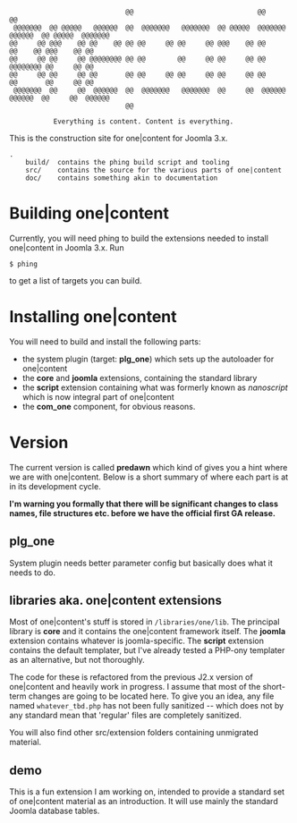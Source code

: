 
                                 @@                               @@                         @@
     @@@@@@@  @@ @@@@@   @@@@@@  @@  @@@@@@@   @@@@@@@  @@ @@@@@  @@@@@@@  @@@@@@  @@ @@@@@  @@@@@@@
    @@     @@ @@@    @@ @@    @@ @@ @@     @@ @@     @@ @@@    @@ @@      @@    @@ @@@    @@ @@
    @@     @@ @@     @@ @@@@@@@@ @@ @@        @@     @@ @@     @@ @@      @@@@@@@@ @@     @@ @@
    @@     @@ @@     @@ @@       @@ @@     @@ @@     @@ @@     @@ @@      @@       @@     @@ @@
     @@@@@@@  @@     @@  @@@@@@  @@  @@@@@@@   @@@@@@@  @@     @@  @@@@@@  @@@@@@  @@     @@  @@@@@@
                                 @@
                         
               Everything is content. Content is everything.

This is the construction site for one|content for Joomla 3.x. 

    .
        build/  contains the phing build script and tooling
        src/    contains the source for the various parts of one|content
        doc/    contains something akin to documentation 

# Building one|content

Currently, you will need phing to build the extensions needed to install one|content in Joomla 3.x. Run 

    $ phing
    
to get a list of targets you can build. 

# Installing one|content

You will need to build and install the following parts:

* the system plugin (target: **plg_one**) which sets up the autoloader for one|content
* the **core** and **joomla** extensions, containing the standard library
* the **script** extension containing what was formerly known as *nanoscript* which is now integral part of one|content 
* the **com_one** component, for obvious reasons.

# Version

The current version is called **predawn** which kind of gives you a hint where we are with one|content. Below is a short summary of where each part is at in its development cycle.

**I'm warning you formally that there will be significant changes to class names, file structures etc. before we have the official first GA release.** 

## plg_one

System plugin needs better parameter config but basically does what it needs to do. 

## libraries aka. one|content extensions

Most of one|content's stuff is stored in `/libraries/one/lib`. The principal library is **core** and it contains the one|content framework itself. The **joomla** extension contains whatever is joomla-specific. The **script** extension contains the default templater, but I've already tested a PHP-ony templater as an alternative, but not thoroughly.  

The code for these is refactored from the previous J2.x version of one|content and heavily work in progress. I assume that most of the short-term changes are going to be located here. To give you an idea, any file named `whatever_tbd.php` has not been fully sanitized -- which does not by any standard mean that 'regular' files are completely sanitized.
  
You will also find other src/extension folders containing unmigrated material.

## demo

This is a fun extension I am working on, intended to provide a standard set of one|content material as an introduction. It will use mainly the standard Joomla database tables.  